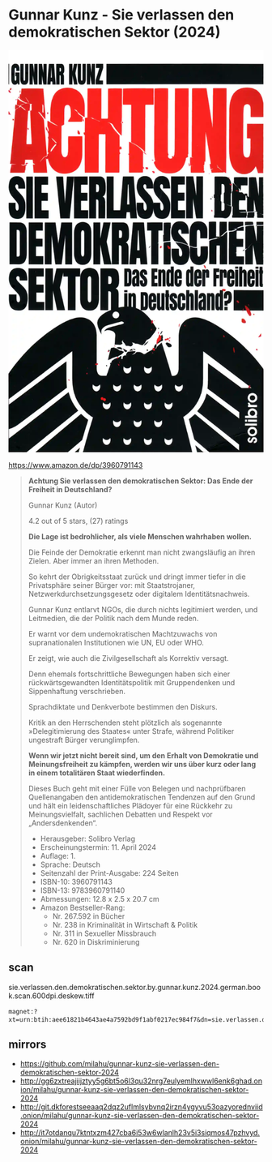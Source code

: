 # Gunnar Kunz - Sie verlassen den demokratischen Sektor (2024)

![Gunnar Kunz - Sie verlassen den demokratischen Sektor (2024)](cover.webp)

https://www.amazon.de/dp/3960791143

<blockquote>

**Achtung Sie verlassen den demokratischen Sektor: Das Ende der Freiheit in Deutschland?**

Gunnar Kunz (Autor)

4.2 out of 5 stars, (27) ratings

**Die Lage ist bedrohlicher, als viele Menschen wahrhaben wollen.**

Die Feinde der Demokratie erkennt man nicht zwangsläufig an ihren Zielen.
Aber immer an ihren Methoden.

So kehrt der Obrigkeitsstaat zurück und dringt immer tiefer in die Privatsphäre seiner Bürger vor:
mit Staatstrojaner, Netzwerkdurchsetzungsgesetz oder digitalem Identitätsnachweis.

Gunnar Kunz entlarvt NGOs, die durch nichts legitimiert werden,
und Leitmedien, die der Politik nach dem Munde reden.

Er warnt vor dem undemokratischen Machtzuwachs von supranationalen Institutionen wie UN, EU oder WHO.

Er zeigt, wie auch die Zivilgesellschaft als Korrektiv versagt.

Denn ehemals fortschrittliche Bewegungen
haben sich einer rückwärtsgewandten Identitätspolitik mit Gruppendenken und Sippenhaftung verschrieben.

Sprachdiktate und Denkverbote bestimmen den Diskurs.

Kritik an den Herrschenden steht plötzlich als sogenannte »Delegitimierung des Staates« unter Strafe,
während Politiker ungestraft Bürger verunglimpfen.

**Wenn wir jetzt nicht bereit sind,
um den Erhalt von Demokratie und Meinungsfreiheit zu kämpfen,
werden wir uns über kurz oder lang in einem totalitären Staat wiederfinden.**

Dieses Buch geht mit einer Fülle von Belegen und nachprüfbaren Quellenangaben den antidemokratischen Tendenzen auf den Grund
und hält ein leidenschaftliches Plädoyer für eine Rückkehr zu Meinungsvielfalt,
sachlichen Debatten und Respekt vor „Andersdenkenden“.

- Herausgeber: Solibro Verlag
- Erscheinungstermin: 11. April 2024
- Auflage: 1.
- Sprache: Deutsch
- Seitenzahl der Print-Ausgabe: 224 Seiten
- ISBN-10: 3960791143
- ISBN-13: 9783960791140
- Abmessungen: 12.8 x 2.5 x 20.7 cm
- Amazon Bestseller-Rang:
  - Nr. 267.592 in Bücher
  - Nr. 238 in Kriminalität in Wirtschaft & Politik
  - Nr. 311 in Sexueller Missbrauch
  - Nr. 620 in Diskriminierung

</blockquote>

## scan

sie.verlassen.den.demokratischen.sektor.by.gunnar.kunz.2024.german.book.scan.600dpi.deskew.tiff

```
magnet:?xt=urn:btih:aee61821b4643ae4a7592bd9f1abf0217ec984f7&dn=sie.verlassen.den.demokratischen.sektor.by.gunnar.kunz.2024.german.book.scan.600dpi.deskew.tiff&xl=795626127&tr=udp%3A%2F%2F45.9.60.30%3A6969%2Fannounce&tr=udp%3A%2F%2F185.216.179.62%3A25%2Fannounce&tr=udp%3A%2F%2F93.158.213.92%3A1337%2Fannounce&tr=udp%3A%2F%2F107.189.2.131%3A1337%2Fannounce&piece_size=4194304
```

## mirrors

- https://github.com/milahu/gunnar-kunz-sie-verlassen-den-demokratischen-sektor-2024
- http://gg6zxtreajiijztyy5g6bt5o6l3qu32nrg7eulyemlhxwwl6enk6ghad.onion/milahu/gunnar-kunz-sie-verlassen-den-demokratischen-sektor-2024
- http://git.dkforestseeaaq2dqz2uflmlsybvnq2irzn4ygyvu53oazyorednviid.onion/milahu/gunnar-kunz-sie-verlassen-den-demokratischen-sektor-2024
- http://it7otdanqu7ktntxzm427cba6i53w6wlanlh23v5i3siqmos47pzhvyd.onion/milahu/gunnar-kunz-sie-verlassen-den-demokratischen-sektor-2024

